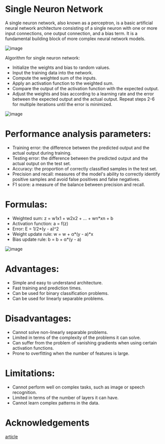 # Single Neuron Network

A single neuron network, also known as a perceptron, is a basic artificial neural network architecture consisting of a single neuron with one or more input connections, one output connection, and a bias term. It is a fundamental building block of more complex neural network models.

![image](https://miro.medium.com/v2/resize:fit:2000/format:webp/1*9fxF0j8fy6mCba5soOGjbw.png)

Algorithm for single neuron network:

- Initialize the weights and bias to random values.
- Input the training data into the network.
- Compute the weighted sum of the inputs.
- Apply an activation function to the weighted sum.
- Compare the output of the activation function with the expected output.
- Adjust the weights and bias according to a learning rate and the error between the expected output and the actual output.
Repeat steps 2-6 for multiple iterations until the error is minimized.

![image](https://miro.medium.com/v2/resize:fit:4800/format:webp/1*yGT6OCJONRoMCSb5u83ZkQ.png)

# Performance analysis parameters:

- Training error: the difference between the predicted output and the actual output during training.
- Testing error: the difference between the predicted output and the actual output on the test set.
- Accuracy: the proportion of correctly classified samples in the test set.
- Precision and recall: measures of the model's ability to correctly identify positive samples and avoid false positives and false negatives.
- F1 score: a measure of the balance between precision and recall.

# Formulas:

- Weighted sum: z = w1x1 + w2x2 + ... + wn*xn + b
- Activation function: a = f(z)
- Error: E = 1/2*(y - a)^2
- Weight update rule: w = w + α*(y - a)*x
- Bias update rule: b = b + α*(y - a)

![image](https://miro.medium.com/v2/resize:fit:1376/format:webp/1*dDZskIHTcTR3BdTLPQtIrg.png)

# Advantages:

- Simple and easy to understand architecture.
- Fast training and prediction times.
- Can be used for binary classification problems.
- Can be used for linearly separable problems.

# Disadvantages:

- Cannot solve non-linearly separable problems.
- Limited in terms of the complexity of the problems it can solve.
- Can suffer from the problem of vanishing gradients when using certain activation functions.
- Prone to overfitting when the number of features is large.

# Limitations:

- Cannot perform well on complex tasks, such as image or speech recognition.
- Limited in terms of the number of layers it can have.
- Cannot learn complex patterns in the data.








# Acknowledgements


[article](https://medium.com/biffures/all-the-single-neurons-14de29a40f47)
